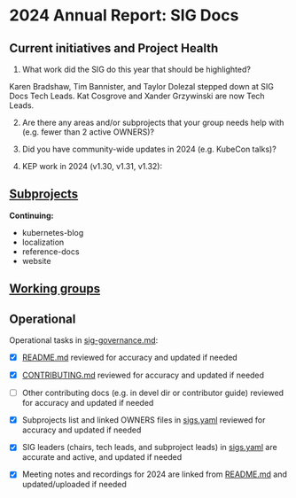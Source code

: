 # 2024 Annual Report: SIG Docs

## Current initiatives and Project Health

1. What work did the SIG do this year that should be highlighted?

Karen Bradshaw, Tim Bannister, and Taylor Dolezal stepped down at SIG Docs Tech Leads. Kat Cosgrove and Xander Grzywinski are now Tech Leads.

2. Are there any areas and/or subprojects that your group needs help with (e.g. fewer than 2 active OWNERS)?



3. Did you have community-wide updates in 2024 (e.g. KubeCon talks)?

<!--
  Examples include links to email, slides, or recordings.
-->

4. KEP work in 2024 (v1.30, v1.31, v1.32):
<!--
   TODO: Uncomment the following auto-generated list of KEPs, once reviewed & updated for correction.

   Note: This list is generated from the KEP metadata in kubernetes/enhancements repository.
      If you find any discrepancy in the generated list here, please check the KEP metadata.
      Please raise an issue in kubernetes/community, if the KEP metadata is correct but the generated list is incorrect.
-->

<!-- 

 -->

## [Subprojects](https://git.k8s.io/community/sig-docs#subprojects)


**Continuing:**
  - kubernetes-blog
  - localization
  - reference-docs
  - website

## [Working groups](https://git.k8s.io/community/sig-docs#working-groups)


## Operational

Operational tasks in [sig-governance.md]:
- [x] [README.md] reviewed for accuracy and updated if needed
- [x] [CONTRIBUTING.md] reviewed for accuracy and updated if needed
- [ ] Other contributing docs (e.g. in devel dir or contributor guide) reviewed for accuracy and updated if needed
- [x] Subprojects list and linked OWNERS files in [sigs.yaml] reviewed for accuracy and updated if needed
- [x] SIG leaders (chairs, tech leads, and subproject leads) in [sigs.yaml] are accurate and active, and updated if needed
- [x] Meeting notes and recordings for 2024 are linked from [README.md] and updated/uploaded if needed


[CONTRIBUTING.md]: https://git.k8s.io/community/sig-docs/CONTRIBUTING.md
[sig-governance.md]: https://git.k8s.io/community/committee-steering/governance/sig-governance.md
[README.md]: https://git.k8s.io/community/sig-docs/README.md
[sigs.yaml]: https://git.k8s.io/community/sigs.yaml
[devel]: https://git.k8s.io/community/contributors/devel/README.md
